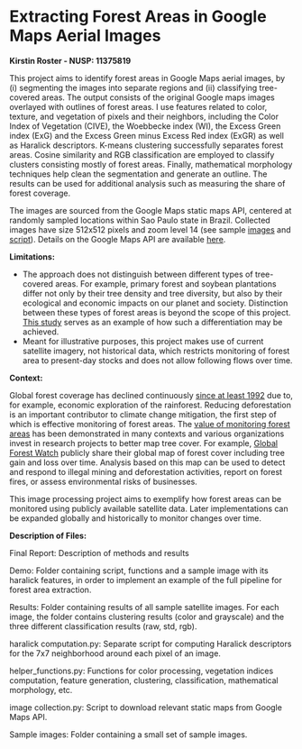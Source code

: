 
# Extracting Forest Areas in Google Maps Aerial Images
**Kirstin Roster - NUSP: 11375819**


This project aims to identify forest areas in Google Maps aerial images, by (i) segmenting the images into separate regions and (ii) classifying tree-covered areas. The output consists of the original Google maps images overlayed with outlines of forest areas. I use features related to color, texture, and vegetation of pixels and their neighbors, including the Color Index of Vegetation (CIVE), the Woebbecke index (WI), the Excess Green index (ExG) and the Excess Green minus Excess Red index (ExGR) as well as Haralick descriptors. K-means clustering successfully separates forest areas. Cosine similarity and RGB classification are employed to classify clusters consisting mostly of forest areas. Finally, mathematical morphology techniques help clean the segmentation and generate an outline. The results can be used for additional analysis such as measuring the share of forest coverage.  

The images are sourced from the Google Maps static maps API, centered at randomly sampled locations within Sao Paulo state in Brazil. Collected images have size 512x512 pixels and zoom level 14 (see sample [images](https://github.com/KRoster/ImageProcessingProject/tree/master/Sample%20images) and [script](https://github.com/KRoster/ImageProcessingProject/blob/master/image%20collection.py)).  Details on the Google Maps API are available [here](https://developers.google.com/maps/documentation/maps-static/intro).


**Limitations:**
* The approach does not distinguish between different types of tree-covered areas. For example, primary forest and soybean plantations differ not only by their tree density and tree diversity, but also by their ecological and economic impacts on our planet and society. Distinction between these types of forest areas is beyond the scope of this project. [This study](https://www.nature.com/articles/nature14967) serves as an example of how such a differentiation may be achieved.
* Meant for illustrative purposes, this project makes use of current satellite imagery, not historical data, which restricts monitoring of forest area to present-day stocks and does not allow following flows over time.  


**Context:**

Global forest coverage has declined continuously [since at least 1992](https://data.worldbank.org/indicator/ag.lnd.frst.zs) due to, for example, economic exploration of the rainforest. Reducing deforestation is an important contributor to climate change mitigation, the first step of which is effective monitoring of forest areas. The [value of monitoring forest areas](https://globalforestatlas.yale.edu/conservation/forest-monitoring) has been demonstrated in many contexts and various organizations invest in research projects to better map tree cover. For example, [Global Forest Watch](https://www.globalforestwatch.org/map) publicly share their global map of forest cover including tree gain and loss over time. Analysis based on this map can be used to detect and respond to illegal mining and deforestation activities, report on forest fires, or assess environmental risks of businesses.

This image processing project aims to exemplify how forest areas can be monitored using publicly available satellite data. Later implementations can be expanded globally and historically to monitor changes over time. 


**Description of Files:**

Final Report: Description of methods and results

Demo: Folder containing script, functions and a sample image with its haralick features, in order to implement an example of the full pipeline for forest area extraction.

Results: Folder containing results of all sample satellite images. For each image, the folder contains clustering results (color and grayscale) and the three different classification results (raw, std, rgb).

haralick computation.py: Separate script for computing Haralick descriptors for the 7x7 neighborhood around each pixel of an image.

helper_functions.py: Functions for color processing, vegetation indices computation, feature generation, clustering, classification, mathematical morphology, etc. 

image collection.py: Script to download relevant static maps from Google Maps API.

Sample images: Folder containing a small set of sample images.
